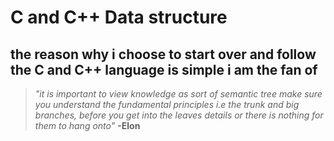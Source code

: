 # C and C++ Data structure 
## the reason why i choose to start over and follow the  **C and C++** language is simple i am the fan of 
  > *"it is important to view knowledge as sort of semantic tree make sure you understand the fundamental principles i.e the trunk and big branches, before you get into the leaves details or there is nothing for them to hang onto"* **-Elon**

## 